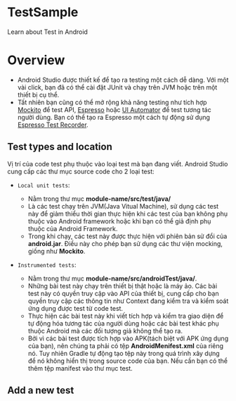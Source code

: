 # TestSample
Learn about Test in Android

# Overview

* Android Studio được thiết kế để tạo ra testing một cách dễ dàng. Với một vài click, bạn đã có thể cài đặt JUnit và chạy trên JVM hoặc trên một thiết bị cụ thể.
* Tất nhiên bạn cũng có thể mở rộng khả năng testing như tích hợp [Mockito](https://github.com/mockito/mockito) để test API, [Espresso](https://developer.android.com/training/testing/#Espresso) hoặc [UI Automator](https://developer.android.com/training/testing/#UIAutomator) để test tương tác người dùng. Bạn có thể tạo ra Espresso một cách tự động sử dụng [Espresso Test Recorder](https://developer.android.com/studio/test/espresso-test-recorder.html).

## Test types and location

Vị trí của code test phụ thuộc vào loại test mà bạn đang viết. Android Studio cung cấp các thư mục source code cho 2 loại test:

* `Local unit tests`: 

    * Nằm trong thư mục **module-name/src/test/java/**
    * Là các test chạy trên JVM(Java Vitual Machine), sử dụng các test này để giảm thiểu thời gian thực hiện khi các test của bạn không phụ thuộc vào Android framework hoặc khi bạn có thể giả định phụ thuộc của Android Framework.
    * Trong khi chạy, các test này được thực hiện với phiên bản sử đổi của **android.jar**. Điều này cho phép bạn sử dụng các thư viện mocking, giống như **Mockito**.
    
* `Instrumented tests`:
    
    * Nằm trong thư mục **module-name/src/androidTest/java/**.
    * Những bài test này chạy trên thiết bị thật hoặc là máy ảo. Các bài test này có quyền truy cập vào API của thiết bị, cung cấp cho bạn quyền truy cập các thông tin như Context đang kiểm tra và kiểm soát ứng dụng được test từ code test.
    * Thực hiện các bài test này khi viết tích hợp và kiểm tra giao diện để tự động hóa tương tác của người dùng hoặc các bài test khác phụ thuộc Android mà các đối tượng giả không thể tạo ra.
    * Bởi vì các bài test được tích hợp vào APK(tách biệt với APK ứng dụng của bạn), nên chúng ta phải có tệp **AndroidMenifest.xml** của riêng nó. Tuy nhiên Gradle tự động tạo tệp này trong quá trình xây dựng để nó không hiển thị trong source code của bạn. Nếu cần bạn có thể thêm tệp manifest vào thư mục test.

## Add a new test

